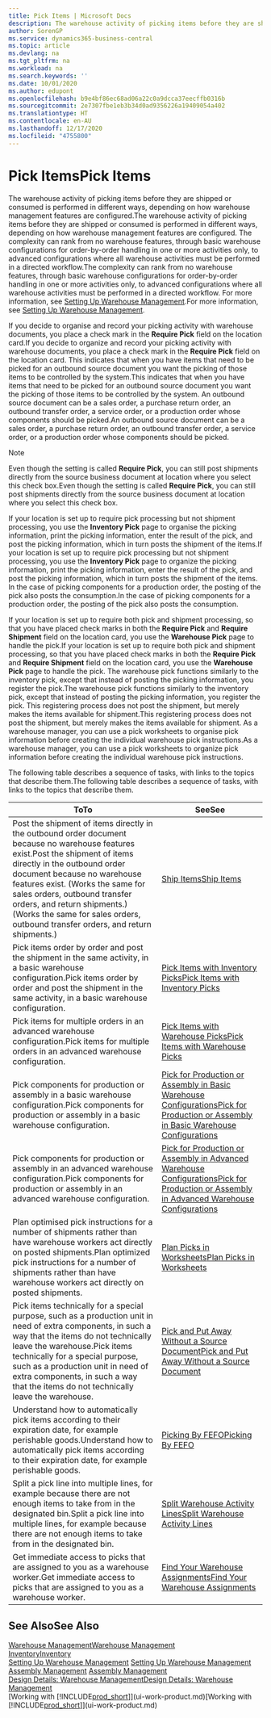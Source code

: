 ```yaml
---
title: Pick Items | Microsoft Docs
description: The warehouse activity of picking items before they are shipped or consumed is performed in different ways, depending on how warehouse management features are configured. The setup complexity can rank from no warehouse features, through basic warehouse configurations for order-by-order handling in one or more activities only, to advanced configurations where all warehouse activities must be performed in a directed workflow.
author: SorenGP
ms.service: dynamics365-business-central
ms.topic: article
ms.devlang: na
ms.tgt_pltfrm: na
ms.workload: na
ms.search.keywords: ''
ms.date: 10/01/2020
ms.author: edupont
ms.openlocfilehash: b9e4bf86ec68ad06a22c0a9dcca37eecffb0316b
ms.sourcegitcommit: 2e7307fbe1eb3b34d0ad9356226a19409054a402
ms.translationtype: HT
ms.contentlocale: en-AU
ms.lasthandoff: 12/17/2020
ms.locfileid: "4755800"
---
```

# <a name="pick-items"></a><span data-ttu-id="61fa9-104">Pick Items</span><span class="sxs-lookup"><span data-stu-id="61fa9-104">Pick Items</span></span>

<span data-ttu-id="61fa9-105">The warehouse activity of picking items before they are shipped or consumed is performed in different ways, depending on how warehouse management features are configured.</span><span class="sxs-lookup"><span data-stu-id="61fa9-105">The warehouse activity of picking items before they are shipped or consumed is performed in different ways, depending on how warehouse management features are configured.</span></span> <span data-ttu-id="61fa9-106">The complexity can rank from no warehouse features, through basic warehouse configurations for order-by-order handling in one or more activities only, to advanced configurations where all warehouse activities must be performed in a directed workflow.</span><span class="sxs-lookup"><span data-stu-id="61fa9-106">The complexity can rank from no warehouse features, through basic warehouse configurations for order-by-order handling in one or more activities only, to advanced configurations where all warehouse activities must be performed in a directed workflow.</span></span> <span data-ttu-id="61fa9-107">For more information, see [Setting Up Warehouse Management](warehouse-setup-warehouse.md).</span><span class="sxs-lookup"><span data-stu-id="61fa9-107">For more information, see [Setting Up Warehouse Management](warehouse-setup-warehouse.md).</span></span>

<span data-ttu-id="61fa9-108">If you decide to organise and record your picking activity with warehouse documents, you place a check mark in the **Require Pick** field on the location card.</span><span class="sxs-lookup"><span data-stu-id="61fa9-108">If you decide to organize and record your picking activity with warehouse documents, you place a check mark in the **Require Pick** field on the location card.</span></span> <span data-ttu-id="61fa9-109">This indicates that when you have items that need to be picked for an outbound source document you want the picking of those items to be controlled by the system.</span><span class="sxs-lookup"><span data-stu-id="61fa9-109">This indicates that when you have items that need to be picked for an outbound source document you want the picking of those items to be controlled by the system.</span></span> <span data-ttu-id="61fa9-110">An outbound source document can be a sales order, a purchase return order, an outbound transfer order, a service order, or a production order whose components should be picked.</span><span class="sxs-lookup"><span data-stu-id="61fa9-110">An outbound source document can be a sales order, a purchase return order, an outbound transfer order, a service order, or a production order whose components should be picked.</span></span>

> [!NOTE]
> <span data-ttu-id="61fa9-111">Even though the setting is called **Require Pick**, you can still post shipments directly from the source business document at location where you select this check box.</span><span class="sxs-lookup"><span data-stu-id="61fa9-111">Even though the setting is called **Require Pick**, you can still post shipments directly from the source business document at location where you select this check box.</span></span>

<span data-ttu-id="61fa9-112">If your location is set up to require pick processing but not shipment processing, you use the **Inventory Pick** page to organise the picking information, print the picking information, enter the result of the pick, and post the picking information, which in turn posts the shipment of the items.</span><span class="sxs-lookup"><span data-stu-id="61fa9-112">If your location is set up to require pick processing but not shipment processing, you use the **Inventory Pick** page to organize the picking information, print the picking information, enter the result of the pick, and post the picking information, which in turn posts the shipment of the items.</span></span> <span data-ttu-id="61fa9-113">In the case of picking components for a production order, the posting of the pick also posts the consumption.</span><span class="sxs-lookup"><span data-stu-id="61fa9-113">In the case of picking components for a production order, the posting of the pick also posts the consumption.</span></span>

<span data-ttu-id="61fa9-114">If your location is set up to require both pick and shipment processing, so that you have placed check marks in both the **Require Pick** and **Require Shipment** field on the location card, you use the **Warehouse Pick** page to handle the pick.</span><span class="sxs-lookup"><span data-stu-id="61fa9-114">If your location is set up to require both pick and shipment processing, so that you have placed check marks in both the **Require Pick** and **Require Shipment** field on the location card, you use the **Warehouse Pick** page to handle the pick.</span></span> <span data-ttu-id="61fa9-115">The warehouse pick functions similarly to the inventory pick, except that instead of posting the picking information, you register the pick.</span><span class="sxs-lookup"><span data-stu-id="61fa9-115">The warehouse pick functions similarly to the inventory pick, except that instead of posting the picking information, you register the pick.</span></span> <span data-ttu-id="61fa9-116">This registering process does not post the shipment, but merely makes the items available for shipment.</span><span class="sxs-lookup"><span data-stu-id="61fa9-116">This registering process does not post the shipment, but merely makes the items available for shipment.</span></span> <span data-ttu-id="61fa9-117">As a warehouse manager, you can use a pick worksheets to organise pick information before creating the individual warehouse pick instructions.</span><span class="sxs-lookup"><span data-stu-id="61fa9-117">As a warehouse manager, you can use a pick worksheets to organize pick information before creating the individual warehouse pick instructions.</span></span>

<span data-ttu-id="61fa9-118">The following table describes a sequence of tasks, with links to the topics that describe them.</span><span class="sxs-lookup"><span data-stu-id="61fa9-118">The following table describes a sequence of tasks, with links to the topics that describe them.</span></span>   

|<span data-ttu-id="61fa9-119">**To**</span><span class="sxs-lookup"><span data-stu-id="61fa9-119">**To**</span></span>|<span data-ttu-id="61fa9-120">**See**</span><span class="sxs-lookup"><span data-stu-id="61fa9-120">**See**</span></span>|
|------------|-------------|  
|<span data-ttu-id="61fa9-121">Post the shipment of items directly in the outbound order document because no warehouse features exist.</span><span class="sxs-lookup"><span data-stu-id="61fa9-121">Post the shipment of items directly in the outbound order document because no warehouse features exist.</span></span> <span data-ttu-id="61fa9-122">(Works the same for sales orders, outbound transfer orders, and return shipments.)</span><span class="sxs-lookup"><span data-stu-id="61fa9-122">(Works the same for sales orders, outbound transfer orders, and return shipments.)</span></span>|[<span data-ttu-id="61fa9-123">Ship Items</span><span class="sxs-lookup"><span data-stu-id="61fa9-123">Ship Items</span></span>](warehouse-how-ship-items.md)|  
|<span data-ttu-id="61fa9-124">Pick items order by order and post the shipment in the same activity, in a basic warehouse configuration.</span><span class="sxs-lookup"><span data-stu-id="61fa9-124">Pick items order by order and post the shipment in the same activity, in a basic warehouse configuration.</span></span>|[<span data-ttu-id="61fa9-125">Pick Items with Inventory Picks</span><span class="sxs-lookup"><span data-stu-id="61fa9-125">Pick Items with Inventory Picks</span></span>](warehouse-how-to-pick-items-with-inventory-picks.md)|
|<span data-ttu-id="61fa9-126">Pick items for multiple orders in an advanced warehouse configuration.</span><span class="sxs-lookup"><span data-stu-id="61fa9-126">Pick items for multiple orders in an advanced warehouse configuration.</span></span>|[<span data-ttu-id="61fa9-127">Pick Items with Warehouse Picks</span><span class="sxs-lookup"><span data-stu-id="61fa9-127">Pick Items with Warehouse Picks</span></span>](warehouse-how-to-pick-items-for-warehouse-shipment.md)|  
|<span data-ttu-id="61fa9-128">Pick components for production or assembly in a basic warehouse configuration.</span><span class="sxs-lookup"><span data-stu-id="61fa9-128">Pick components for production or assembly in a basic warehouse configuration.</span></span>|[<span data-ttu-id="61fa9-129">Pick for Production or Assembly in Basic Warehouse Configurations</span><span class="sxs-lookup"><span data-stu-id="61fa9-129">Pick for Production or Assembly in Basic Warehouse Configurations</span></span>](warehouse-how-to-pick-for-production.md)|
|<span data-ttu-id="61fa9-130">Pick components for production or assembly in an advanced warehouse configuration.</span><span class="sxs-lookup"><span data-stu-id="61fa9-130">Pick components for production or assembly in an advanced warehouse configuration.</span></span>|[<span data-ttu-id="61fa9-131">Pick for Production or Assembly in Advanced Warehouse Configurations</span><span class="sxs-lookup"><span data-stu-id="61fa9-131">Pick for Production or Assembly in Advanced Warehouse Configurations</span></span>](warehouse-how-to-pick-for-internal-operations-in-advanced-warehousing.md)|  
|<span data-ttu-id="61fa9-132">Plan optimised pick instructions for a number of shipments rather than have warehouse workers act directly on posted shipments.</span><span class="sxs-lookup"><span data-stu-id="61fa9-132">Plan optimized pick instructions for a number of shipments rather than have warehouse workers act directly on posted shipments.</span></span>|[<span data-ttu-id="61fa9-133">Plan Picks in Worksheets</span><span class="sxs-lookup"><span data-stu-id="61fa9-133">Plan Picks in Worksheets</span></span>](warehouse-how-to-plan-picks-in-worksheets.md)|  
|<span data-ttu-id="61fa9-134">Pick items technically for a special purpose, such as a production unit in need of extra components, in such a way that the items do not technically leave the warehouse.</span><span class="sxs-lookup"><span data-stu-id="61fa9-134">Pick items technically for a special purpose, such as a production unit in need of extra components, in such a way that the items do not technically leave the warehouse.</span></span>|[<span data-ttu-id="61fa9-135">Pick and Put Away Without a Source Document</span><span class="sxs-lookup"><span data-stu-id="61fa9-135">Pick and Put Away Without a Source Document</span></span>](warehouse-how-to-create-put-aways-from-internal-put-aways.md)|
|<span data-ttu-id="61fa9-136">Understand how to automatically pick items according to their expiration date, for example perishable goods.</span><span class="sxs-lookup"><span data-stu-id="61fa9-136">Understand how to automatically pick items according to their expiration date, for example perishable goods.</span></span>|[<span data-ttu-id="61fa9-137">Picking By FEFO</span><span class="sxs-lookup"><span data-stu-id="61fa9-137">Picking By FEFO</span></span>](warehouse-picking-by-fefo.md)|
|<span data-ttu-id="61fa9-138">Split a pick line into multiple lines, for example because there are not enough items to take from in the designated bin.</span><span class="sxs-lookup"><span data-stu-id="61fa9-138">Split a pick line into multiple lines, for example because there are not enough items to take from in the designated bin.</span></span>|[<span data-ttu-id="61fa9-139">Split Warehouse Activity Lines</span><span class="sxs-lookup"><span data-stu-id="61fa9-139">Split Warehouse Activity Lines</span></span>](warehouse-how-to-split-warehouse-activity-lines.md)|
|<span data-ttu-id="61fa9-140">Get immediate access to picks that are assigned to you as a warehouse worker.</span><span class="sxs-lookup"><span data-stu-id="61fa9-140">Get immediate access to picks that are assigned to you as a warehouse worker.</span></span>|[<span data-ttu-id="61fa9-141">Find Your Warehouse Assignments</span><span class="sxs-lookup"><span data-stu-id="61fa9-141">Find Your Warehouse Assignments</span></span>](warehouse-how-to-find-your-warehouse-assignments.md)|  

## <a name="see-also"></a><span data-ttu-id="61fa9-142">See Also</span><span class="sxs-lookup"><span data-stu-id="61fa9-142">See Also</span></span>  
[<span data-ttu-id="61fa9-143">Warehouse Management</span><span class="sxs-lookup"><span data-stu-id="61fa9-143">Warehouse Management</span></span>](warehouse-manage-warehouse.md)  
[<span data-ttu-id="61fa9-144">Inventory</span><span class="sxs-lookup"><span data-stu-id="61fa9-144">Inventory</span></span>](inventory-manage-inventory.md)  
<span data-ttu-id="61fa9-145">[Setting Up Warehouse Management](warehouse-setup-warehouse.md)   </span><span class="sxs-lookup"><span data-stu-id="61fa9-145">[Setting Up Warehouse Management](warehouse-setup-warehouse.md)   </span></span>  
<span data-ttu-id="61fa9-146">[Assembly Management](assembly-assemble-items.md)  </span><span class="sxs-lookup"><span data-stu-id="61fa9-146">[Assembly Management](assembly-assemble-items.md)  </span></span>  
[<span data-ttu-id="61fa9-147">Design Details: Warehouse Management</span><span class="sxs-lookup"><span data-stu-id="61fa9-147">Design Details: Warehouse Management</span></span>](design-details-warehouse-management.md)  
<span data-ttu-id="61fa9-148">[Working with [!INCLUDE[prod_short](includes/prod_short.md)]](ui-work-product.md)</span><span class="sxs-lookup"><span data-stu-id="61fa9-148">[Working with [!INCLUDE[prod_short](includes/prod_short.md)]](ui-work-product.md)</span></span>
